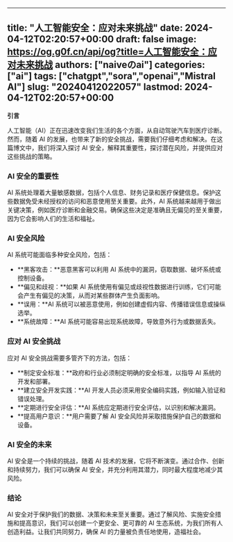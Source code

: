 
---
title: "人工智能安全：应对未来挑战"
date: 2024-04-12T02:20:57+00:00
draft: false
image: https://og.g0f.cn/api/og?title=人工智能安全：应对未来挑战
authors: ["naiveのai"]
categories: ["ai"]
tags: ["chatgpt","sora","openai","Mistral AI"]
slug: "20240412022057"
lastmod: 2024-04-12T02:20:57+00:00
---
**引言**

人工智能（AI）正在迅速改变我们生活的各个方面，从自动驾驶汽车到医疗诊断。然而，随着 AI 的发展，也带来了新的安全挑战，需要我们仔细考虑和解决。在这篇博文中，我们将深入探讨 AI 安全，解释其重要性，探讨潜在风险，并提供应对这些挑战的策略。

### AI 安全的重要性

AI 系统处理着大量敏感数据，包括个人信息、财务记录和医疗保健信息。保护这些数据免受未经授权的访问和恶意使用至关重要。此外，AI 系统越来越用于做出关键决策，例如医疗诊断和金融交易。确保这些决定是准确且无偏见的至关重要，因为它会影响人们的生活和福祉。

### AI 安全风险

AI 系统可能面临多种安全风险，包括：

- **黑客攻击：**恶意黑客可以利用 AI 系统中的漏洞，窃取数据、破坏系统或控制设备。
- **偏见和歧视：**如果 AI 系统使用有偏见或歧视性数据进行训练，它们可能会产生有偏见的决策，从而对某些群体产生负面影响。
- **误用：**AI 系统可以被恶意使用，例如创建虚假内容、传播错误信息或操纵选举。
- **系统故障：**AI 系统可能容易出现系统故障，导致意外行为或数据丢失。

### 应对 AI 安全挑战

应对 AI 安全挑战需要多管齐下的方法，包括：

- **制定安全标准：**政府和行业必须制定明确的安全标准，以指导 AI 系统的开发和部署。
- **建立安全开发实践：**AI 开发人员必须采用安全编码实践，例如输入验证和错误处理。
- **定期进行安全评估：**AI 系统应定期进行安全评估，以识别和解决漏洞。
- **提高用户意识：**用户需要了解 AI 安全风险并采取措施保护自己的数据和设备。

### AI 安全的未来

AI 安全是一个持续的挑战，随着 AI 技术的发展，它将不断演变。通过合作、创新和持续努力，我们可以确保 AI 安全，并充分利用其潜力，同时最大程度地减少其风险。

### 结论

AI 安全对于保护我们的数据、决策和未来至关重要。通过了解风险、实施安全措施和提高意识，我们可以创建一个更安全、更可靠的 AI 生态系统，为我们所有人创造利益。让我们共同努力，确保 AI 的力量被负责任地使用，造福社会。